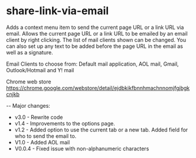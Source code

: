 # share-link-via-email
Adds a context menu item to send the current page URL or a link URL via email.
Allows the current page URL or a link URL to be emailed by an email client by right clicking. The list of mail clients shown can be changed. You can also set up any text to be added before the page URL in the email as well as a signature.

Email Clients to choose from:
Default mail application, AOL mail, Gmail, Outlook/Hotmail and Y! mail

Chrome web store https://chrome.google.com/webstore/detail/ejdbkikfbnnhmachnnomjfgjbgkcnjkb

--
Major changes:
- v3.0 - Rewrite code
- v1.4 - Improvements to the options page.
- v1.2 - Added option to use the current tab or a new tab. Added field for who to send the email to.
- V1.0 - Added AOL mail
- V0.0.4 - Fixed issue with non-alphanumeric characters
